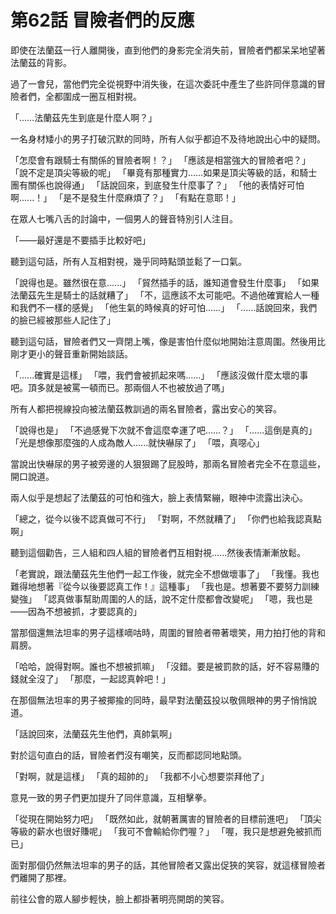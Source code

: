 # 第62話 冒險者們的反應

即使在法蘭茲一行人離開後，直到他們的身影完全消失前，冒險者們都呆呆地望著法蘭茲的背影。

過了一會兒，當他們完全從視野中消失後，在這次委託中產生了些許同伴意識的冒險者們，全都圍成一圈互相對視。

「……法蘭茲先生到底是什麼人啊？」

一名身材矮小的男子打破沉默的同時，所有人似乎都迫不及待地說出心中的疑問。

「怎麼會有跟騎士有關係的冒險者啊！？」
「應該是相當強大的冒險者吧？」
「說不定是頂尖等級的呢」
「畢竟有那種實力......如果是頂尖等級的話，和騎士團有關係也說得通」
「話說回來，到底發生什麼事了？」
「他的表情好可怕啊......！」
「是不是發生什麼麻煩了？」
「有點在意耶！」

在眾人七嘴八舌的討論中，一個男人的聲音特別引人注目。

「——最好還是不要插手比較好吧」

聽到這句話，所有人互相對視，幾乎同時點頭並鬆了一口氣。

「說得也是。雖然很在意......」
「貿然插手的話，誰知道會發生什麼事」
「如果法蘭茲先生是騎士的話就糟了」
「不，這應該不太可能吧。不過他確實給人一種和我們不一樣的感覺」
「他生氣的時候真的好可怕......」
「......話說回來，我們的臉已經被那些人記住了」

聽到這句話，冒險者們又一齊閉上嘴，像是害怕什麼似地開始注意周圍。然後用比剛才更小的聲音重新開始談話。

「......確實是這樣」
「喂，我們會被抓起來嗎......」
「應該沒做什麼太壞的事吧。頂多就是被罵一頓而已。那兩個人不也被放過了嗎」

所有人都把視線投向被法蘭茲教訓過的兩名冒險者，露出安心的笑容。

「說得也是」
「不過感覺下次就不會這麼幸運了吧......？」
「......這倒是真的」
「光是想像那麼強的人成為敵人......就快嚇尿了」
「喂，真噁心」

當說出快嚇尿的男子被旁邊的人狠狠踢了屁股時，那兩名冒險者完全不在意這些，開口說道。

兩人似乎是想起了法蘭茲的可怕和強大，臉上表情緊繃，眼神中流露出決心。

「總之，從今以後不認真做可不行」
「對啊，不然就糟了」
「你們也給我認真點啊」

聽到這個勸告，三人組和四人組的冒險者們互相對視......然後表情漸漸放鬆。

「老實說，跟法蘭茲先生他們一起工作後，就完全不想做壞事了」
「我懂。我也難得地想著『從今以後要認真工作！』這種事」
「我也是。想著要不要努力訓練變強」
「認真做事幫助周圍的人的話，說不定什麼都會改變呢」
「嗯，我也是——因為不想被抓，才要認真的」

當那個還無法坦率的男子這樣嘀咕時，周圍的冒險者帶著壞笑，用力拍打他的背和肩膀。

「哈哈，說得對啊。誰也不想被抓嘛」
「沒錯。要是被罰款的話，好不容易賺的錢就全沒了」
「那麼，一起認真幹吧！」

在那個無法坦率的男子被揶揄的同時，最早對法蘭茲投以敬佩眼神的男子悄悄說道。

「話說回來，法蘭茲先生他們，真帥氣啊」

對於這句直白的話，冒險者們沒有嘲笑，反而都認同地點頭。

「對啊，就是這樣」
「真的超帥的」
「我都不小心想要崇拜他了」

意見一致的男子們更加提升了同伴意識，互相擊拳。

「從現在開始努力吧」
「既然如此，就朝著厲害的冒險者的目標前進吧」
「頂尖等級的薪水也很好賺呢」
「我可不會輸給你們喔？」
「喔，我只是想避免被抓而已」

面對那個仍然無法坦率的男子的話，其他冒險者又露出促狹的笑容，就這樣冒險者們離開了那裡。

前往公會的眾人腳步輕快，臉上都掛著明亮開朗的笑容。